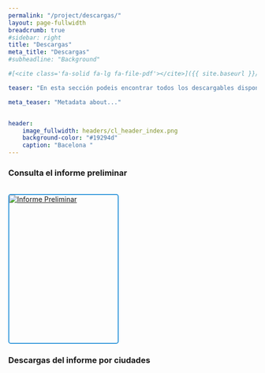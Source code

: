 ```yaml
---
permalink: "/project/descargas/"
layout: page-fullwidth
breadcrumb: true
#sidebar: right
title: "Descargas"
meta_title: "Descargas"
#subheadline: "Background"

#[<cite class='fa-solid fa-lg fa-file-pdf'></cite>]({{ site.baseurl }}/files/informe_leonardo_preliminar_enero24.pdf)

teaser: "En esta sección podeis encontrar todos los descargables disponibles del proyecto " 

meta_teaser: "Metadata about..."


header:
    image_fullwidth: headers/cl_header_index.png
    background-color: "#19294d"
    caption: "Bacelona "
---
```


### Consulta el informe preliminar


<html lang="es">
<br>

<head>
  <meta charset="UTF-8">
  <meta name="viewport" content="width=device-width, initial-scale=1.0">
  <style>
    /* Estilo normal del botón */
    .custom-button {
      display: inline-block;
      overflow: hidden;
      width: 220px;
      height: 300px;
      border: 2px solid #3498db; /* Color del borde del botón */
      border-radius: 5px;
      cursor: pointer;
    }

    .custom-button img {
      width: 100%;
      height: 100%;
      object-fit: cover;
    }

    /* Estilo al pasar el ratón por encima del botón */
    .custom-button:hover {
      border-color: #2980b9; /* Cambia el color del borde al pasar el ratón */
    }
  </style>
</head>
<body>

<a href="{{ site.baseurl }}/files/informe_leonardo_preliminar_enero24.pdf" target="_blank" class="custom-button">
  <img src="https://gratet.github.io/ciudades-leonardo/images/img_cos/informe_preliminar.png" alt="Informe Preliminar">
</a>

</body>
</html>





### Descargas del informe por ciudades



